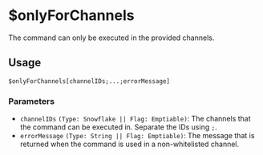 # $onlyForChannels
The command can only be executed in the provided channels.

## Usage
```
$onlyForChannels[channelIDs;...;errorMessage]
```

### Parameters 
- `channelIDs` `(Type: Snowflake || Flag: Emptiable)`: The channels that the command can be executed in. Separate the IDs using `;`.
- `errorMessage` `(Type: String || Flag: Emptiable)`: The message that is returned when the command is used in a non-whitelisted channel.
